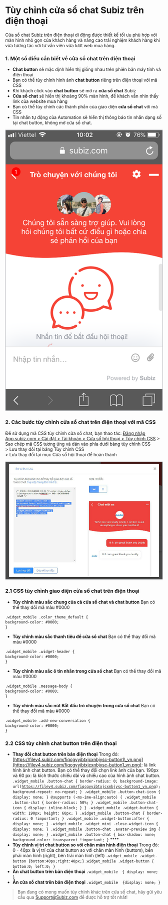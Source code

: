 # Tùy chỉnh cửa sổ chat Subiz trên điện thoại

Cửa sổ chat Subiz trên điện thoại di động được thiết kế tối ưu phù hợp với màn hình nhỏ gọn của khách hàng và nâng cao trải nghiệm khách hàng khi vừa tương tác với tư vấn viên vừa lướt web mua hàng.

### 1. Một số điều cần biết về cửa sổ chat trên điện thoại 

* **Chat button** sẽ mặc định hiển thị giống nhau trên phiên bản máy tính và điện thoại
* Bạn có thể tùy chỉnh hình ảnh **chat button** riêng trên điện thoại với mã CSS
* Khi khách click vào **chat button** sẽ mở ra **cửa sổ chat** Subiz
* **Cửa sổ chat** sẽ hiển thị khoảng 90% màn hình, để khách vẫn nhìn thấy link của website mua hàng
* Bạn có thể tùy chỉnh các thành phần của giao diện **cửa sổ chat** với mã CSS
* Tin nhắn tự động của Automation sẽ hiển thị thông báo tin nhắn dạng số tại chat button, không mở cửa sổ chat.

![C&#x1EED;a s&#x1ED5; Subiz chat tr&#xEA;n &#x111;i&#x1EC7;n tho&#x1EA1;i](../../../.gitbook/assets/widget-vn.png)

### 2. Các bước tùy chỉnh cửa sổ chat trên điện thoại với mã CSS

Để sử dụng mã CSS tùy chỉnh cửa sổ chat, bạn thao tác: [Đăng nhập App.subiz.com &gt; Cài đặt &gt; Tài khoản &gt; Cửa sổ hội thoại &gt; Tùy chỉnh CSS](https://app.subiz.com/settings/widget-setting) &gt; Sao chép mã CSS tương ứng và dán vào phía dưới bảng tùy chỉnh CSS  
&gt; Lưu thay đổi tại bảng Tùy chỉnh CSS   
&gt; Lưu thay đổi tại mục Cửa sổ hội thoại để hoàn thành

![B&#x1EA3;ng t&#xF9;y ch&#x1EC9;nh CSS](../../../.gitbook/assets/2.-box-copy.jpg)

### 2.1 CSS tùy chỉnh giao diện cửa sổ chat trên điện thoại

* **Tùy chỉnh màu sắc chung của cả cửa sổ chat và chat button** Bạn có thể thay đổi mã màu \#0000

```text
.widget_mobile .color_theme_default {
background-color: #0000;
}
```

* **Tùy chỉnh màu sắc thanh tiêu đề cửa sổ chat** Bạn có thể thay đổi mã màu \#0000

```text
.widget_mobile .widget-header {
background-color: #0000;
}
```

* **Tùy chỉnh màu sắc ô tin nhắn trong cửa sổ chat** Bạn có thể thay đổi mã màu \#0000

```text
.widget_mobile .message-body {
background-color: #0000;
}
```

* **Tùy chỉnh màu sắc nút Bắt đầu trò chuyện trong cửa sổ chat** Bạn có thể thay đổi mã màu \#0000

```text
.widget_mobile .add-new-conversation {
background-color: #0000;
}
```

### 2.2 CSS tùy chỉnh chat button trên điện thoại

* **Thay đổi chat button trên bản điện thoại** Trong đó:   [https://filev4.subiz.com/fiqcgvyibtxjcxnbjysc-button1\_vn.png](https://filev4.subiz.com/fiqcgvyibtxjcxnbjysc-button1_vn.png): là link hình ảnh chat button. Bạn có thể thay đổi chọn link ảnh của bạn. 190px và 60 px: là kích thước chiều dài và chiều cao của hình ảnh chat button.  `.widget_mobile .button-chat { border-radius: 0; background-image: url(`[`https://filev4.subiz.com/fiqcgvyibtxjcxnbjysc-button1_vn.png`](https://filev4.subiz.com/fiqcgvyibtxjcxnbjysc-button1_vn.png)`); background-repeat: no-repeat; } .widget_mobile .button-chat-icon { display: none; } @supports (-ms-ime-align:auto) { .widget_mobile .button-chat { border-radius: 50%; } .widget_mobile .button-chat-icon { display: inline-block; } } .widget_mobile .widget-button { width: 190px; height: 60px; } .widget_mobile .button-chat { border-radius: 0 !important; } .widget_mobile .widget-button:after { display: none; } .widget_mobile .widget_mini .close-widget-icon { display: none; } .widget_mobile .button-chat .avatar-preview img { display: none; } .widget_mobile .button-chat { box-shadow: none; background-color: transparent !important; }` ****
* **Tùy chỉnh vị trí chat button so với chân màn hình điện thoại** Trong đó: 0 - 40px là vị trí của chat button so với chân màn hình \(buttom\), bên phải màn hình \(right\), bên trải màn hình \(left\) `.widget_mobile .widget-button {bottom:40px;right:40px;}`  .`widget_mobile .widget-button { bottom:0; left:0; }` 
* **Ẩn chat button trên bản điện thoại** `.widget_mobile  { display: none;  }` 
* **Ẩn cửa sổ chat trên bản điện thoại**  `.widget_mobile  {display: none; }`

> Bạn đang có mong muốn tùy chỉnh khác trên cửa sổ chat, hãy  gửi yêu cầu qua Support@Subiz.com để được hỗ trợ tốt nhất!

